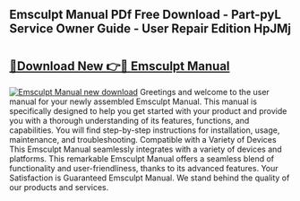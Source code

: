 ## Emsculpt Manual PDf Free Download - Part-pyL Service Owner Guide - User Repair Edition HpJMj

# <h2><a href="http://bc32681.oget.top/?id=Emsculpt+Manual">🔗Download New 👉🔴 Emsculpt Manual</a></h2>

[![Emsculpt Manual new download](https://i.imgur.com/5g1atiW.png)](http://bc32681.oget.top/?id=Emsculpt+Manual)
Greetings and welcome to the user manual for your newly assembled Emsculpt Manual. This manual is specifically designed to help you get started with your product and provide you with a thorough understanding of its features, functions, and capabilities. You will find step-by-step instructions for installation, usage, maintenance, and troubleshooting. Compatible with a Variety of Devices This Emsculpt Manual seamlessly integrates with a variety of devices and platforms. This remarkable Emsculpt Manual offers a seamless blend of functionality and user-friendliness, thanks to its advanced features. Your Satisfaction is Guaranteed Emsculpt Manual. We stand behind the quality of our products and services.
